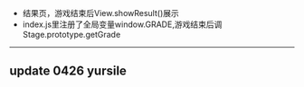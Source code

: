 * 结果页，游戏结束后View.showResult()展示
* index.js里注册了全局变量window.GRADE,游戏结束后调Stage.prototype.getGrade
---------------------------------------
update 0426 yursile 
---------------------------------------
